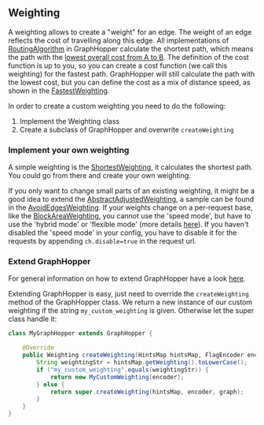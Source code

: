 ## Weighting

A weighting allows to create a "weight" for an edge. The weight of an edge reflects the cost of travelling along this edge. 
All implementations of [RoutingAlgorithm](https://github.com/graphhopper/graphhopper/blob/master/core/src/main/java/com/graphhopper/routing/RoutingAlgorithm.java)
in GraphHopper calculate the shortest path, which means the path with the [lowest overall cost from A to B](https://en.wikipedia.org/wiki/Shortest_path_problem). 
The definition of the cost function is up to you, so you can create a cost function (we call this weighting) for the fastest path. 
GraphHopper will still calculate the path with the lowest cost, but you can define the cost as a mix of distance speed, as shown in the [FastestWeighting](https://github.com/graphhopper/graphhopper/blob/master/core/src/main/java/com/graphhopper/routing/weighting/FastestWeighting.java).

In order to create a custom weighting you need to do the following:

 1. Implement the Weighting class
 2. Create a subclass of GraphHopper and overwrite `createWeighting`

### Implement your own weighting

A simple weighting is the [ShortestWeighting](https://github.com/graphhopper/graphhopper/blob/master/core/src/main/java/com/graphhopper/routing/weighting/ShortestWeighting.java),
it calculates the shortest path. You could go from there and create your own weighting.

If you only want to change small parts of an existing weighting, it might be a good idea to extend the [AbstractAdjustedWeighting](https://github.com/graphhopper/graphhopper/blob/master/core/src/main/java/com/graphhopper/routing/weighting/AbstractAdjustedWeighting.java),
a sample can be found in the [AvoidEdgesWeighting](https://github.com/graphhopper/graphhopper/blob/master/core/src/main/java/com/graphhopper/routing/weighting/AvoidEdgesWeighting.java).
If your weights change on a per-request base, like the [BlockAreaWeighting](https://github.com/graphhopper/graphhopper/blob/bbd62fded97be060fc09177f9fae794cea284554/core/src/main/java/com/graphhopper/routing/weighting/BlockAreaWeighting.java),
you cannot use the 'speed mode', but have to use the 'hybrid mode' or 'flexible mode' (more details [here](https://github.com/graphhopper/graphhopper#technical-overview)).
If you haven't disabled the 'speed mode' in your config, you have to disable it for the requests by appending `ch.disable=true`
in the request url.

### Extend GraphHopper

For general information on how to extend GraphHopper have a look [here](low-level-api.md).
 
Extending GraphHopper is easy, just need to override the `createWeighting` method of the GraphHopper class. 
We return a new instance of our custom weighting if the string `my_custom_weighting` is given. Otherwise let the super class handle it:

```java
class MyGraphHopper extends GraphHopper {

    @Override
    public Weighting createWeighting(HintsMap hintsMap, FlagEncoder encoder, Graph graph) {
        String weightingStr = hintsMap.getWeighting().toLowerCase();
        if ("my_custom_weighting".equals(weightingStr)) {
            return new MyCustomWeighting(encoder);
        } else {
            return super.createWeighting(hintsMap, encoder, graph);
        }
    }
}
```
